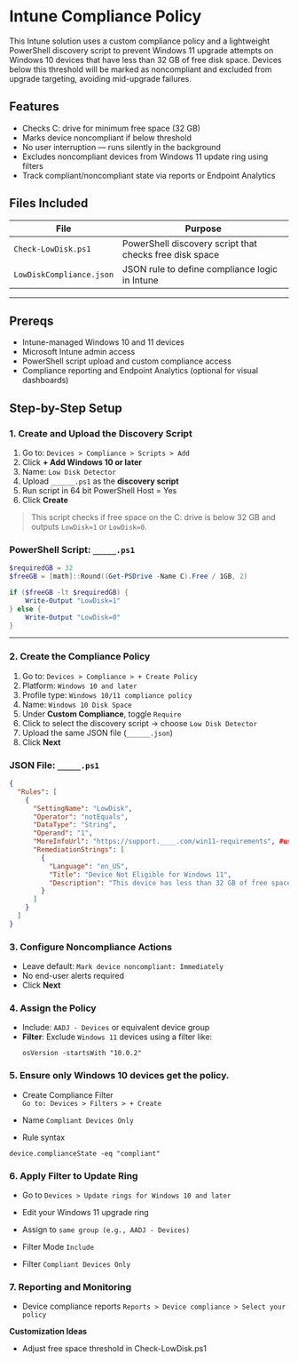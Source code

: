 # Intune Compliance Policy

This Intune solution uses a custom compliance policy and a lightweight PowerShell discovery script to prevent Windows 11 upgrade attempts on Windows 10 devices that have less than 32 GB of free disk space. Devices below this threshold will be marked as noncompliant and excluded from upgrade targeting, avoiding mid-upgrade failures.


## Features

- Checks C: drive for minimum free space (32 GB)
- Marks device noncompliant if below threshold
- No user interruption — runs silently in the background
- Excludes noncompliant devices from Windows 11 update ring using filters
- Track compliant/noncompliant state via reports or Endpoint Analytics


## Files Included

| File | Purpose |
|------|---------|
| `Check-LowDisk.ps1` | PowerShell discovery script that checks free disk space |
| `LowDiskCompliance.json` | JSON rule to define compliance logic in Intune |

---

## Prereqs

- Intune-managed Windows 10 and 11 devices
- Microsoft Intune admin access
- PowerShell script upload and custom compliance access
- Compliance reporting and Endpoint Analytics (optional for visual dashboards)



## Step-by-Step Setup

### 1. Create and Upload the Discovery Script

1. Go to: `Devices > Compliance > Scripts > Add`
2. Click **+ Add Windows 10 or later**
3. Name: `Low Disk Detector`
4. Upload `______.ps1` as the **discovery script**
5. Run script in 64 bit PowerShell Host = Yes
6. Click **Create**

> This script checks if free space on the C: drive is below 32 GB and outputs `LowDisk=1` or `LowDisk=0`.
### PowerShell Script: `_____.ps1`

```powershell
$requiredGB = 32
$freeGB = [math]::Round((Get-PSDrive -Name C).Free / 1GB, 2)

if ($freeGB -lt $requiredGB) {
    Write-Output "LowDisk=1"
} else {
    Write-Output "LowDisk=0"
}
```

---

### 2. Create the Compliance Policy

1. Go to: `Devices > Compliance > + Create Policy`
2. Platform: `Windows 10 and later`
3. Profile type: `Windows 10/11 compliance policy`
4. Name: `Windows 10 Disk Space`
5. Under **Custom Compliance**, toggle `Require`
6. Click to select the discovery script → choose `Low Disk Detector`
7. Upload the same JSON file (`______.json`)
8. Click **Next**
   
### JSON File: `_____.ps1`
```JSON
{
  "Rules": [
    {
      "SettingName": "LowDisk",
      "Operator": "notEquals",
      "DataType": "String",
      "Operand": "1",
      "MoreInfoUrl": "https://support.____.com/win11-requirements", #used a dummy link since intune requires more info
      "RemediationStrings": [
        {
          "Language": "en_US",
          "Title": "Device Not Eligible for Windows 11",
          "Description": "This device has less than 32 GB of free space. Free up space to receive Windows 11."
        }
      ]
    }
  ]
}
```


### 3. Configure Noncompliance Actions

- Leave default: `Mark device noncompliant: Immediately`
- No end-user alerts required
- Click **Next**


### 4. Assign the Policy

- Include: `AADJ - Devices` or equivalent device group
- **Filter**: Exclude `Windows 11` devices using a filter like:
  ```kusto
  osVersion -startsWith "10.0.2"
  ```

### 5. Ensure only Windows 10 devices get the policy.

- Create Compliance Filter  
`Go to: Devices > Filters > + Create`

- Name
`Compliant Devices Only`

- Rule syntax
```kusto
device.complianceState -eq "compliant"
```
### 6. Apply Filter to Update Ring
- Go to
`Devices > Update rings for Windows 10 and later`

- Edit your Windows 11 upgrade ring

- Assign to
`same group (e.g., AADJ - Devices)`

- Filter Mode
`Include`

- Filter
`Compliant Devices Only`

### 7. Reporting and Monitoring
- Device compliance reports
`Reports > Device compliance > Select your policy`

**Customization Ideas**
- Adjust free space threshold in Check-LowDisk.ps1

